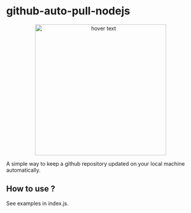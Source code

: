 # github-auto-pull-nodejs
<p align="center">
  <img src="https://cdn.discordapp.com/attachments/813833479098859530/986732028747714610/Github_Auto_Poule.png" width="350" title="hover text">
</p>

A simple way to keep a github repository updated on your local machine automatically.

## How to use ?
See examples in index.js.
